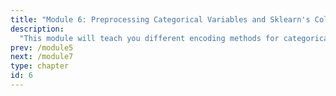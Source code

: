 ```yaml
---
title: "Module 6: Preprocessing Categorical Variables and Sklearn's ColumnTransformer"
description:
  "This module will teach you different encoding methods for categorical variables (ordinal and one-hot encoding) and appropriately set them up. We will also introduce ColumnTransformer from the sklearn library and show you how to implement it for more complex pipelines."
prev: /module5
next: /module7
type: chapter
id: 6
---
```

